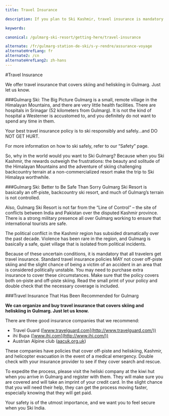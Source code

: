 ```yaml
---
title: Travel Insurance

description: If you plan to Ski Kashmir, travel insurance is mandatory to ensure your safety at Gulmarg Ski Resort, a remote resort in Himalaya with little health facilities

keywords:

canonical: /gulmarg-ski-resort/getting-here/travel-insurance

alternate: /fr/gulmarg-station-de-ski/s-y-rendre/assurance-voyage
alternateHrefLang: fr
alternate2: /cn
alternateHrefLang2: zh-hans
---
```


#Travel Insurance

We offer travel insurance that covers skiing and heliskiing in Gulmarg. Just let us know.

###Gulmarg Ski: The Big Picture
Gulmarg is a small, remote village in the Himalayan Mountains, and there are very little health facilities. There are hospitals in Srinagar (52 kilometers from Gulmarg). It is not the kind of hospital a Westerner is accustomed to, and you definitely do not want to spend any time in them.

Your best travel insurance policy is to ski responsibly and safely…and DO NOT GET HURT.

For more information on how to ski safely, refer to our “Safety” page.

So, why in the world would you want to Ski Gulmarg?  Because when you Ski Kashmir, the rewards outweigh the frustrations:  the beauty and solitude of the Himalayan Mountains and the adventure of skiing challenging backcountry terrain at a non-commercialized resort make the trip to Ski Himalaya worthwhile.

###Gulmarg Ski:  Better to Be Safe Than Sorry
Gulmarg Ski Resort is basically an off-piste, backcountry ski resort, and much of Gulmarg’s terrain is not controlled.

Also, Gulmarg Ski Resort is not far from the “Line of Control” – the site of conflicts between India and Pakistan over the disputed Kashmir province.  There is a strong military presence all over Gulmarg working to ensure that international tourists are safe.

The political conflict in the Kashmir region has subsided dramatically over the past decade.  Violence has been rare in the region, and Gulmarg is basically a safe, quiet village that is isolated from political incidents.

Because of these uncertain conditions, it is mandatory that all travelers get travel insurance.  Standard travel insurance policies MAY not cover off-piste skiing and the slight chance of being a victim of an accident in an area that is considered politically unstable.  You may need to purchase extra insurance to cover these circumstances.  Make sure that the policy covers both on-piste and off-piste skiing.    Read the small print of your policy and double check that the necessary coverage is included.

###Travel Insurance That Has Been Recommended for Gulmarg

**We can organize and buy travel insurance that covers skiing and heliskiing in Gulmarg. Just let us know.**

There are three good insurance companies that we recommend:

+ Travel Guard ([www.travelguard.com](http://www.travelguard.com/))
+ ihi Bupa ([www.ihi.com](http://www.ihi.com/))
+ Austrian Alpine club ([aacuk.org.uk](https://aacuk.org.uk/p-mountain-rescue-search-insurance))


These companies have policies that cover off-piste and heliskiing, Kashmir, and helicopter evacuation in the event of a medical emergency.  Double check with your insurance provider to see if they cover search and rescue.

To expedite the process, please visit the heliski company at the kiwi hut when you arrive in Gulmarg and register with them.  They will make sure you are covered and will take an imprint of your credit card. In the slight chance that you will need their help, they can get the process moving faster, especially knowing that they will get paid.

Your safety is of the utmost importance, and we want you to feel secure when you Ski India.

